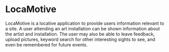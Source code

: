 LocaMotive
==========

LocaMotive is a locative application to provide users information relevant to a site. A user attending an art installation can be shown information about the artist and installation. The user may also be able to leave feedback, upload pictures, keyword search for other interesting sights to see, and even be remembered for future events. 
